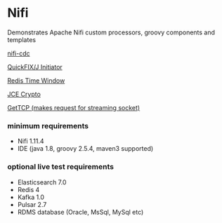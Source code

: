 # Nifi
Demonstrates Apache Nifi custom processors, groovy components and templates

[nifi-cdc](java/nifi-cdc/README.md)

[QuickFIX/J Initiator](java/nifi-quickfix/README.md)

[Redis Time Window](java/nifi-redis/README.md)

[JCE Crypto](java/nifi-std/README.md)

[GetTCP (makes request for streaming socket)](java/nifi-std/README.md)



### minimum requirements
- Nifi 1.11.4
- IDE (java 1.8, groovy 2.5.4, maven3 supported)

### optional live test requirements 
- Elasticsearch 7.0
- Redis 4
- Kafka 1.0
- Pulsar 2.7
- RDMS database (Oracle, MsSql, MySql etc)


